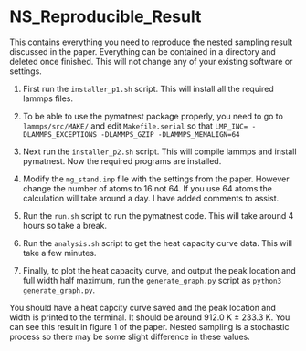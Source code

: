 # NS_Reproducible_Result
This contains everything you need to reproduce the nested sampling result discussed in the paper.
Everything can be contained in a directory and deleted once finished. This will not change any of your existing software or settings.

1) First run the `installer_p1.sh` script. This will install all the required lammps files.

2) To be able to use the pymatnest package properly, you need to go to `lammps/src/MAKE/` and edit `Makefile.serial` so that `LMP_INC= -DLAMMPS_EXCEPTIONS -DLAMMPS_GZIP -DLAMMPS_MEMALIGN=64`

3) Next run the `installer_p2.sh` script. This will compile lammps and install pymatnest. Now the required programs are installed.

4) Modify the `mg_stand.inp` file with the settings from the paper. However change the number of atoms to 16 not 64. If you use 64 atoms the calculation will take around a day. I have added comments to assist.
  
5) Run the `run.sh` script to run the pymatnest code. This will take around 4 hours so take a break.
   
6) Run the `analysis.sh` script to get the heat capacity curve data. This will take a few minutes.

7) Finally, to plot the heat capacity curve, and output the peak location and full width half maximum, run the `generate_graph.py` script as `python3 generate_graph.py`.

You should have a heat capcity curve saved and the peak location and width is printed to the terminal. It should be around 912.0 K ± 233.3 K. You can see this result in figure 1 of the paper. Nested sampling is a stochastic process so there may be some slight difference in these values.
